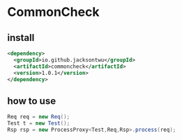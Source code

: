 # CommonCheck

## install
```xml
<dependency>
  <groupId>io.github.jacksontwu</groupId>
  <artifactId>commoncheck</artifactId>
  <version>1.0.1</version>
</dependency>
```

## how to use
```java
Req req = new Req();
Test t = new Test();
Rsp rsp = new ProcessProxy<Test,Req,Rsp>.process(req);
```
